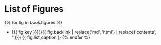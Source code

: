 # List of Figures

{% for fig in book.figures %}
   * [{{ fig.key }}](./{{ fig.backlink | replace('md', 'html') | replace('contents', '')}}) {{ fig.list_caption }}
{% endfor %}